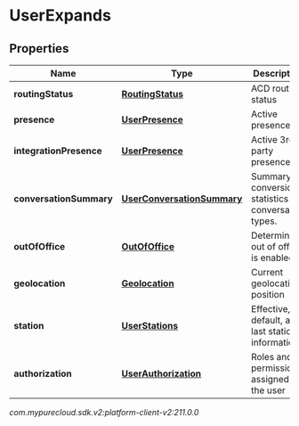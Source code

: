 # UserExpands


## Properties

| Name | Type | Description | Notes |
| ------------ | ------------- | ------------- | ------------- |
| **routingStatus** | [**RoutingStatus**](RoutingStatus) | ACD routing status |  [optional] |
| **presence** | [**UserPresence**](UserPresence) | Active presence |  [optional] |
| **integrationPresence** | [**UserPresence**](UserPresence) | Active 3rd party presence |  [optional] |
| **conversationSummary** | [**UserConversationSummary**](UserConversationSummary) | Summary of conversion statistics for conversation types. |  [optional] |
| **outOfOffice** | [**OutOfOffice**](OutOfOffice) | Determine if out of office is enabled |  [optional] |
| **geolocation** | [**Geolocation**](Geolocation) | Current geolocation position |  [optional] |
| **station** | [**UserStations**](UserStations) | Effective, default, and last station information |  [optional] |
| **authorization** | [**UserAuthorization**](UserAuthorization) | Roles and permissions assigned to the user |  [optional] |




_com.mypurecloud.sdk.v2:platform-client-v2:211.0.0_
